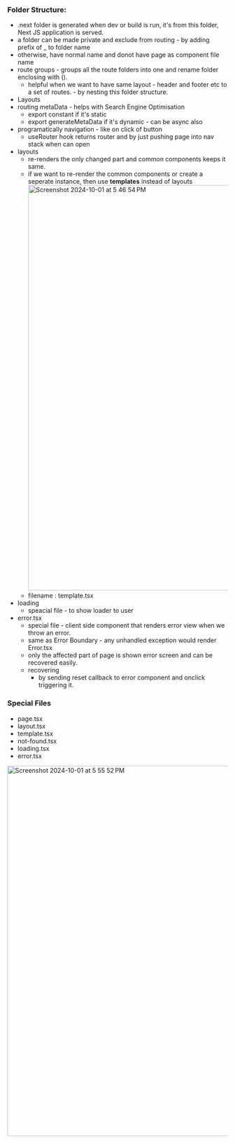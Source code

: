 ### Folder Structure:

- .next folder is generated when dev or build is run, it's from this folder, Next JS application is served.
- a folder can be made private and exclude from routing - by adding prefix of _ to folder name
- otherwise, have normal name and donot have page as component file name
- route groups - groups all the route folders into one and rename folder enclosing with ().
	- helpful when we want to have same layout - header and footer etc to a set of routes. - by nesting this folder structure.
- Layouts
- routing metaData - helps with Search Engine Optimisation
	- export constant if it's static 
	- export generateMetaData if it's dynamic - can be async also
- programatically navigation - like on click of button
	- useRouter hook returns router and by just pushing page into nav stack when can open
- layouts
	- re-renders the only changed part and common components keeps it same.
	- if we want to re-render the common components or create a seperate instance, then use **templates** instead of layouts <img width="925" alt="Screenshot 2024-10-01 at 5 46 54 PM" src="https://github.com/user-attachments/assets/6b06b903-3e5f-4802-b162-d69da8a1e441">
 	- filename : template.tsx
- loading
	- speacial file - to show loader to user
- error.tsx
	- special file - client side component that renders error view when we throw an error.
   	- same as Error Boundary - any unhandled exception would render Error.tsx
   	- only the affected part of page is shown error screen and can be recovered easily.
   	- recovering
   	  	- by sending reset callback to error component and onclick triggering it.

### Special Files
- page.tsx
- layout.tsx
- template.tsx
- not-found.tsx
- loading.tsx
- error.tsx
<img width="845" alt="Screenshot 2024-10-01 at 5 55 52 PM" src="https://github.com/user-attachments/assets/23189804-b58d-4c7c-961a-c6c121582c9f">


